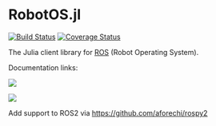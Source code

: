 # RobotOS.jl

[![Build Status](https://travis-ci.org/jdlangs/RobotOS.jl.svg?branch=master)](https://travis-ci.org/jdlangs/RobotOS.jl)
[![Coverage Status](https://coveralls.io/repos/jdlangs/RobotOS.jl/badge.svg?branch=master)](https://coveralls.io/r/jdlangs/RobotOS.jl?branch=master)

The Julia client library for [ROS](http://wiki.ros.org/) (Robot Operating System).

Documentation links:

[![](https://img.shields.io/badge/docs-stable-blue.svg)](https://jdlangs.github.io/RobotOS.jl/stable)

[![](https://img.shields.io/badge/docs-latest-blue.svg)](https://jdlangs.github.io/RobotOS.jl/latest)

Add support to ROS2 via https://github.com/aforechi/rospy2